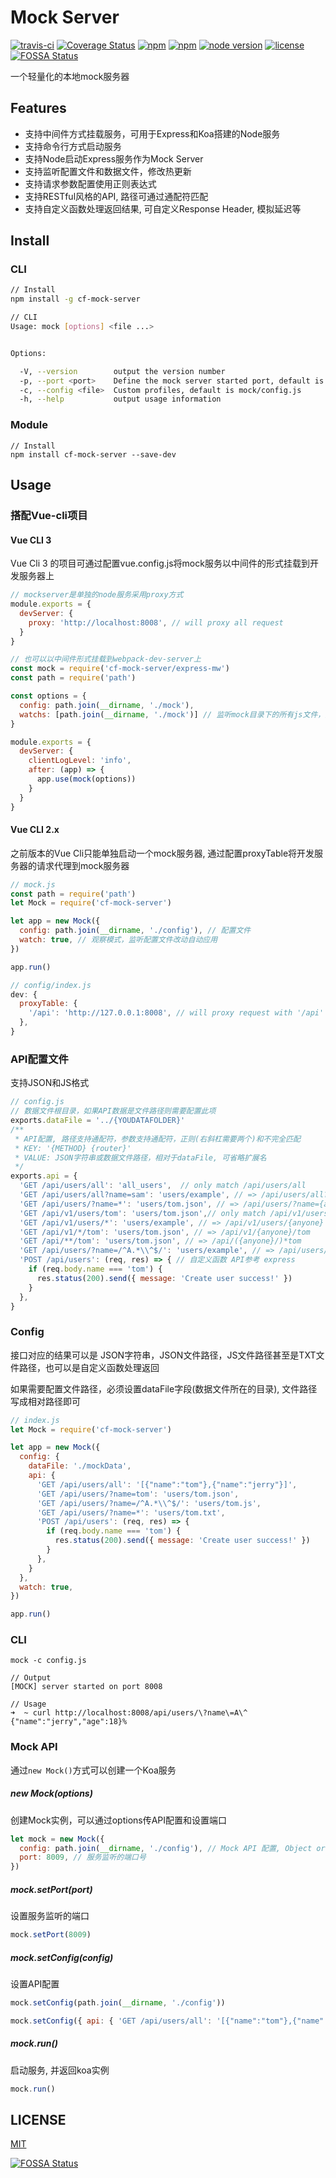 # Mock Server

[![travis-ci](https://travis-ci.org/xiao555/mock-server.svg?branch=master)](https://travis-ci.org/xiao555/mock-server)
[![Coverage Status](https://coveralls.io/repos/github/xiao555/mock-server/badge.svg?branch=master)](https://coveralls.io/github/xiao555/mock-server?branch=master)
[![npm](https://img.shields.io/npm/dt/cf-mock-server.svg)](https://www.npmjs.com/package/cf-mock-server)
[![npm](https://img.shields.io/npm/v/cf-mock-server.svg)](https://www.npmjs.com/package/cf-mock-server)
[![node version](https://img.shields.io/badge/node.js-%3E=_7.10.1-green.svg)](http://nodejs.org/download/)
[![license](https://img.shields.io/github/license/mashape/apistatus.svg)](https://github.com/xiao555/mock-server/blob/master/LICENSE)
[![FOSSA Status](https://app.fossa.io/api/projects/git%2Bgithub.com%2Fxiao555%2Fmock-server.svg?type=shield)](https://app.fossa.io/projects/git%2Bgithub.com%2Fxiao555%2Fmock-server?ref=badge_shield)

一个轻量化的本地mock服务器

## Features

* 支持中间件方式挂载服务，可用于Express和Koa搭建的Node服务
* 支持命令行方式启动服务
* 支持Node启动Express服务作为Mock Server
* 支持监听配置文件和数据文件，修改热更新
* 支持请求参数配置使用正则表达式
* 支持RESTful风格的API, 路径可通过通配符匹配
* 支持自定义函数处理返回结果, 可自定义Response Header, 模拟延迟等

## Install

### CLI

```bash
// Install
npm install -g cf-mock-server

// CLI
Usage: mock [options] <file ...>


Options:

  -V, --version        output the version number
  -p, --port <port>    Define the mock server started port, default is 8008
  -c, --config <file>  Custom profiles, default is mock/config.js
  -h, --help           output usage information
```

### Module

```shell
// Install
npm install cf-mock-server --save-dev
```

## Usage

### 搭配Vue-cli项目

#### Vue CLI 3

Vue Cli 3 的项目可通过配置vue.config.js将mock服务以中间件的形式挂载到开发服务器上

``` javascript
// mockserver是单独的node服务采用proxy方式
module.exports = {
  devServer: {
    proxy: 'http://localhost:8008', // will proxy all request
  }
}

// 也可以以中间件形式挂载到webpack-dev-server上
const mock = require('cf-mock-server/express-mw')
const path = require('path')

const options = {
  config: path.join(__dirname, './mock'),
  watchs: [path.join(__dirname, './mock')] // 监听mock目录下的所有js文件，热更新
}

module.exports = {
  devServer: {
    clientLogLevel: 'info',
    after: (app) => {
      app.use(mock(options))
    }
  }
}
```

#### Vue CLI 2.x

之前版本的Vue Cli只能单独启动一个mock服务器, 通过配置proxyTable将开发服务器的请求代理到mock服务器

``` javascript
// mock.js
const path = require('path')
let Mock = require('cf-mock-server')

let app = new Mock({
  config: path.join(__dirname, './config'), // 配置文件
  watch: true, // 观察模式，监听配置文件改动自动应用
})

app.run()

// config/index.js
dev: {
  proxyTable: {
    '/api': 'http://127.0.0.1:8008', // will proxy request with '/api' prefix
  },
}
```

### API配置文件

支持JSON和JS格式

```javascript
// config.js
// 数据文件根目录，如果API数据是文件路径则需要配置此项
exports.dataFile = '../{YOUDATAFOLDER}'
/**
 * API配置, 路径支持通配符，参数支持通配符，正则(右斜杠需要两个)和不完全匹配
 * KEY: '{METHOD} {router}'
 * VALUE: JSON字符串或数据文件路径，相对于dataFile, 可省略扩展名
 */
exports.api = {
  'GET /api/users/all': 'all_users',  // only match /api/users/all
  'GET /api/users/all?name=sam': 'users/example', // => /api/users/all?name=sam&age=18
  'GET /api/users/?name=*': 'users/tom.json', // => /api/users/?name={anyone}
  'GET /api/v1/users/tom': 'users/tom.json',// only match /api/v1/users/tom
  'GET /api/v1/users/*': 'users/example', // => /api/v1/users/{anyone}
  'GET /api/v1/*/tom': 'users/tom.json', // => /api/v1/{anyone}/tom
  'GET /api/**/tom': 'users/tom.json', // => /api/({anyone}/)*tom
  'GET /api/users/?name=/^A.*\\^$/': 'users/example', // => /api/users/?name=A{.*}^
  'POST /api/users': (req, res) => { // 自定义函数 API参考 express
    if (req.body.name === 'tom') {
      res.status(200).send({ message: 'Create user success!' })
    }
  },
}
```

### Config

接口对应的结果可以是 JSON字符串，JSON文件路径，JS文件路径甚至是TXT文件路径，也可以是自定义函数处理返回

如果需要配置文件路径，必须设置dataFile字段(数据文件所在的目录), 文件路径写成相对路径即可

```javascript
// index.js
let Mock = require('cf-mock-server')

let app = new Mock({
  config: {
    dataFile: './mockData',
    api: {
      'GET /api/users/all': '[{"name":"tom"},{"name":"jerry"}]',
      'GET /api/users/?name=tom': 'users/tom.json',
      'GET /api/users/?name=/^A.*\\^$/': 'users/tom.js',
      'GET /api/users/?name=*': 'users/tom.txt',
      'POST /api/users': (req, res) => {
        if (req.body.name === 'tom') {
          res.status(200).send({ message: 'Create user success!' })
        }
      },
    }
  },
  watch: true,
})

app.run()
```

### CLI

``` shell
mock -c config.js

// Output
[MOCK] server started on port 8008

// Usage
➜  ~ curl http://localhost:8008/api/users/\?name\=A\^
{"name":"jerry","age":18}%
```

### Mock API

通过`new Mock()`方式可以创建一个Koa服务

##### new Mock(options)

创建Mock实例，可以通过options传API配置和设置端口

``` javascript
let mock = new Mock({
  config: path.join(__dirname, './config'), // Mock API 配置, Object or file path
  port: 8009, // 服务监听的端口号
})
```

##### mock.setPort(port)

设置服务监听的端口

``` javascript
mock.setPort(8009)
```

##### mock.setConfig(config)

设置API配置

``` javascript
mock.setConfig(path.join(__dirname, './config'))

mock.setConfig({ api: { 'GET /api/users/all': '[{"name":"tom"},{"name":"jerry"}]' } })
```

##### mock.run()

启动服务, 并返回koa实例

``` javascript
mock.run()
```

## LICENSE

[MIT](https://opensource.org/licenses/MIT)


[![FOSSA Status](https://app.fossa.io/api/projects/git%2Bgithub.com%2Fxiao555%2Fmock-server.svg?type=large)](https://app.fossa.io/projects/git%2Bgithub.com%2Fxiao555%2Fmock-server?ref=badge_large)